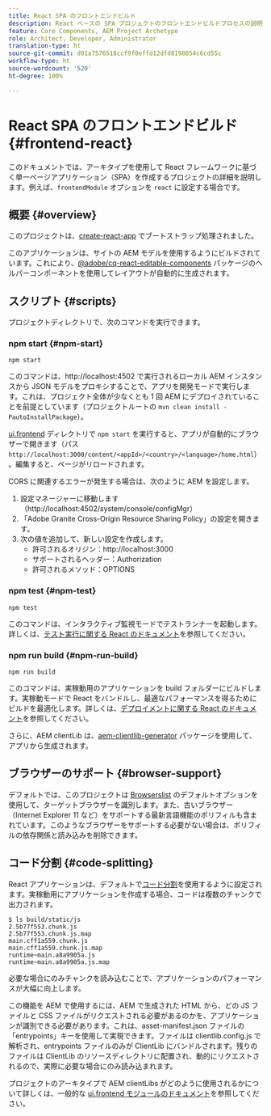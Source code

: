 ```yaml
---
title: React SPA のフロントエンドビルド
description: React ベースの SPA プロジェクトのフロントエンドビルドプロセスの説明
feature: Core Components, AEM Project Archetype
role: Architect, Developer, Administrator
translation-type: ht
source-git-commit: d01a7576518ccf9f0effd12dfd8198854c6cd55c
workflow-type: ht
source-wordcount: '520'
ht-degree: 100%

---
```



# React SPA のフロントエンドビルド {#frontend-react}

このドキュメントでは、アーキタイプを使用して React フレームワークに基づく単一ページアプリケーション（SPA）を作成するプロジェクトの詳細を説明します。例えば、`frontendModule` オプションを `react` に設定する場合です。

## 概要 {#overview}

このプロジェクトは、[create-react-app](https://github.com/facebook/create-react-app) でブートストラップ処理されました。

このアプリケーションは、サイトの AEM モデルを使用するようにビルドされています。これにより、[@adobe/cq-react-editable-components](https://www.npmjs.com/package/@adobe/cq-react-editable-components) パッケージのヘルパーコンポーネントを使用してレイアウトが自動的に生成されます。

## スクリプト {#scripts}

プロジェクトディレクトリで、次のコマンドを実行できます。

### npm start {#npm-start}

```shell
npm start
```

このコマンドは、http://localhost:4502 で実行されるローカル AEM インスタンスから JSON モデルをプロキシすることで、アプリを開発モードで実行します。これは、プロジェクト全体が少なくとも 1 回 AEM にデプロイされていることを前提としています（プロジェクトルートの `mvn clean install -PautoInstallPackage`）。

[ui.frontend](uifrontend.md) ディレクトリで `npm start` を実行すると、アプリが自動的にブラウザーで開きます（パス `http://localhost:3000/content/<appId>/<country>/<language>/home.html`）。編集すると、ページがリロードされます。

CORS に関連するエラーが発生する場合は、次のように AEM を設定します。

1. 設定マネージャーに移動します（http://localhost:4502/system/console/configMgr）
1. 「Adobe Granite Cross-Origin Resource Sharing Policy」の設定を開きます。
1. 次の値を追加して、新しい設定を作成します。
   * 許可されるオリジン：http://localhost:3000
   * サポートされるヘッダー：Authorization
   * 許可されるメソッド：OPTIONS

### npm test {#npm-test}

```shell
npm test
```

このコマンドは、インタラクティブ監視モードでテストランナーを起動します。詳しくは、[テスト実行に関する React のドキュメント](https://facebook.github.io/create-react-app/docs/running-tests)を参照してください。

### npm run build {#npm-run-build}

```shell
npm run build
```

このコマンドは、実稼動用のアプリケーションを build フォルダーにビルドします。実稼動モードで React をバンドルし、最適なパフォーマンスを得るためにビルドを最適化します。詳しくは、[デプロイメントに関する React のドキュメント](https://facebook.github.io/create-react-app/docs/deployment)を参照してください。

さらに、AEM clientLib は、[aem-clientlib-generator](https://github.com/wcm-io-frontend/aem-clientlib-generator) パッケージを使用して、アプリから生成されます。

## ブラウザーのサポート {#browser-support}

デフォルトでは、このプロジェクトは [Browserslist](https://github.com/browserslist/browserslist) のデフォルトオプションを使用して、ターゲットブラウザーを識別します。また、古いブラウザー（Internet Explorer 11 など）をサポートする最新言語機能のポリフィルも含まれています。このようなブラウザーをサポートする必要がない場合は、ポリフィルの依存関係と読み込みを削除できます。

## コード分割 {#code-splitting}

React アプリケーションは、デフォルトで[コード分割](https://webpack.js.org/guides/code-splitting)を使用するように設定されます。実稼動用にアプリケーションを作成する場合、コードは複数のチャンクで出力されます。

```shell
$ ls build/static/js
2.5b77f553.chunk.js
2.5b77f553.chunk.js.map
main.cff1a559.chunk.js
main.cff1a559.chunk.js.map
runtime~main.a8a9905a.js
runtime~main.a8a9905a.js.map
```

必要な場合にのみチャンクを読み込むことで、アプリケーションのパフォーマンスが大幅に向上します。

この機能を AEM で使用するには、AEM で生成された HTML から、どの JS ファイルと CSS ファイルがリクエストされる必要があるのかを、アプリケーションが識別できる必要があります。これは、asset-manifest.json ファイルの「entrypoints」キーを使用して実現できます。ファイルは clientlib.config.js で解析され、entrypoints ファイルのみが ClientLib にバンドルされます。残りのファイルは ClientLib のリソースディレクトリに配置され、動的にリクエストされるので、実際に必要な場合にのみ読み込まれます。

プロジェクトのアーキタイプで AEM clientLibs がどのように使用されるかについて詳しくは、一般的な [ui.frontend モジュールのドキュメント](uifrontend.md#clientlibs)を参照してください。
